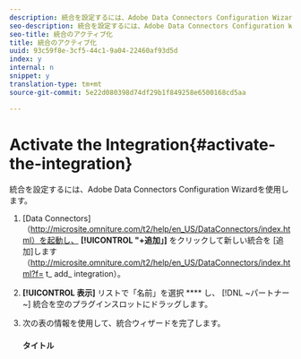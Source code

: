 ```yaml
---
description: 統合を設定するには、Adobe Data Connectors Configuration Wizardを使用します。
seo-description: 統合を設定するには、Adobe Data Connectors Configuration Wizardを使用します。
seo-title: 統合のアクティブ化
title: 統合のアクティブ化
uuid: 93c59f8e-3cf5-44c1-9a04-22460af93d5d
index: y
internal: n
snippet: y
translation-type: tm+mt
source-git-commit: 5e22d080398d74df29b1f849258e6500168cd5aa

---
```



# Activate the Integration{#activate-the-integration}

統合を設定するには、Adobe Data Connectors Configuration Wizardを使用します。

1. [Data Connectors]（http://microsite.omniture.com/t2/help/en_US/DataConnectors/index.html）を起動し、 **[!UICONTROL "+追加」]** をクリックして新しい統合を [追加]します（http://microsite.omniture.com/t2/help/en_US/DataConnectors/index.html?f= t_ add_ integration）。
1. **[!UICONTROL 表示]** リストで「名前」を選択 **** し、 [!DNL ~パートナー~] 統合を空のプラグインスロットにドラッグします。
1. 次の表の情報を使用して、統合ウィザードを完了します。

   #### タイトル
   |  |  |
   |---|---|

